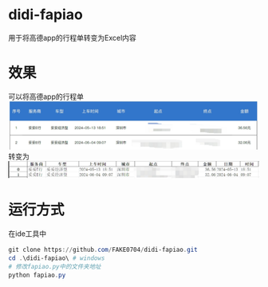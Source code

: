# didi-fapiao
用于将高德app的行程单转变为Excel内容
# 效果
可以将高德app的行程单![1740563899310](image/README/1740563899310.png)
​​转变为![![1740564109698](image/README/1740564109698.png)](6a62c2a7-a593-4ef8-ab48-7aa34af41e80.jpeg)

# 运行方式
在ide工具中
```powershell
git clone https://github.com/FAKE0704/didi-fapiao.git
cd .\didi-fapiao\ # windows
# 修改fapiao.py中的文件夹地址
python fapiao.py
```